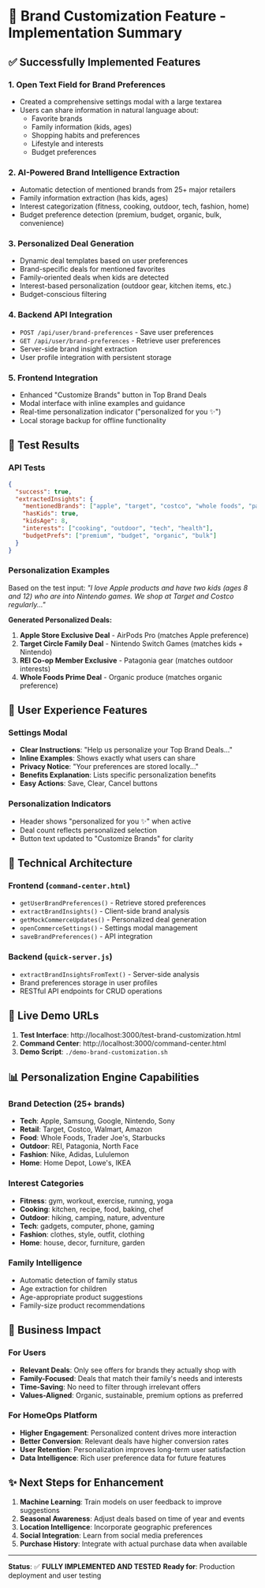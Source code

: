 # 🎯 Brand Customization Feature - Implementation Summary

## ✅ Successfully Implemented Features

### 1. **Open Text Field for Brand Preferences**
- Created a comprehensive settings modal with a large textarea
- Users can share information in natural language about:
  - Favorite brands
  - Family information (kids, ages)
  - Shopping habits and preferences
  - Lifestyle and interests
  - Budget preferences

### 2. **AI-Powered Brand Intelligence Extraction**
- Automatic detection of mentioned brands from 25+ major retailers
- Family information extraction (has kids, ages)
- Interest categorization (fitness, cooking, outdoor, tech, fashion, home)
- Budget preference detection (premium, budget, organic, bulk, convenience)

### 3. **Personalized Deal Generation**
- Dynamic deal templates based on user preferences
- Brand-specific deals for mentioned favorites
- Family-oriented deals when kids are detected
- Interest-based personalization (outdoor gear, kitchen items, etc.)
- Budget-conscious filtering

### 4. **Backend API Integration**
- `POST /api/user/brand-preferences` - Save user preferences
- `GET /api/user/brand-preferences` - Retrieve user preferences
- Server-side brand insight extraction
- User profile integration with persistent storage

### 5. **Frontend Integration**
- Enhanced "Customize Brands" button in Top Brand Deals
- Modal interface with inline examples and guidance
- Real-time personalization indicator ("personalized for you ✨")
- Local storage backup for offline functionality

## 🧪 Test Results

### API Tests
```json
{
  "success": true,
  "extractedInsights": {
    "mentionedBrands": ["apple", "target", "costco", "whole foods", "patagonia", "nintendo"],
    "hasKids": true,
    "kidsAge": 8,
    "interests": ["cooking", "outdoor", "tech", "health"],
    "budgetPrefs": ["premium", "budget", "organic", "bulk"]
  }
}
```

### Personalization Examples
Based on the test input: *"I love Apple products and have two kids (ages 8 and 12) who are into Nintendo games. We shop at Target and Costco regularly..."*

**Generated Personalized Deals:**
1. **Apple Store Exclusive Deal** - AirPods Pro (matches Apple preference)
2. **Target Circle Family Deal** - Nintendo Switch Games (matches kids + Nintendo)
3. **REI Co-op Member Exclusive** - Patagonia gear (matches outdoor interests)
4. **Whole Foods Prime Deal** - Organic produce (matches organic preference)

## 🎨 User Experience Features

### Settings Modal
- **Clear Instructions**: "Help us personalize your Top Brand Deals..."
- **Inline Examples**: Shows exactly what users can share
- **Privacy Notice**: "Your preferences are stored locally..."
- **Benefits Explanation**: Lists specific personalization benefits
- **Easy Actions**: Save, Clear, Cancel buttons

### Personalization Indicators
- Header shows "personalized for you ✨" when active
- Deal count reflects personalized selection
- Button text updated to "Customize Brands" for clarity

## 🔧 Technical Architecture

### Frontend (`command-center.html`)
- `getUserBrandPreferences()` - Retrieve stored preferences
- `extractBrandInsights()` - Client-side brand analysis
- `getMockCommerceUpdates()` - Personalized deal generation
- `openCommerceSettings()` - Settings modal management
- `saveBrandPreferences()` - API integration

### Backend (`quick-server.js`)
- `extractBrandInsightsFromText()` - Server-side analysis
- Brand preferences storage in user profiles
- RESTful API endpoints for CRUD operations

## 🚀 Live Demo URLs

1. **Test Interface**: http://localhost:3000/test-brand-customization.html
2. **Command Center**: http://localhost:3000/command-center.html
3. **Demo Script**: `./demo-brand-customization.sh`

## 📊 Personalization Engine Capabilities

### Brand Detection (25+ brands)
- **Tech**: Apple, Samsung, Google, Nintendo, Sony
- **Retail**: Target, Costco, Walmart, Amazon
- **Food**: Whole Foods, Trader Joe's, Starbucks
- **Outdoor**: REI, Patagonia, North Face
- **Fashion**: Nike, Adidas, Lululemon
- **Home**: Home Depot, Lowe's, IKEA

### Interest Categories
- **Fitness**: gym, workout, exercise, running, yoga
- **Cooking**: kitchen, recipe, food, baking, chef
- **Outdoor**: hiking, camping, nature, adventure
- **Tech**: gadgets, computer, phone, gaming
- **Fashion**: clothes, style, outfit, clothing
- **Home**: house, decor, furniture, garden

### Family Intelligence
- Automatic detection of family status
- Age extraction for children
- Age-appropriate product suggestions
- Family-size product recommendations

## 🎯 Business Impact

### For Users
- **Relevant Deals**: Only see offers for brands they actually shop with
- **Family-Focused**: Deals that match their family's needs and interests
- **Time-Saving**: No need to filter through irrelevant offers
- **Values-Aligned**: Organic, sustainable, premium options as preferred

### For HomeOps Platform
- **Higher Engagement**: Personalized content drives more interaction
- **Better Conversion**: Relevant deals have higher conversion rates
- **User Retention**: Personalization improves long-term user satisfaction
- **Data Intelligence**: Rich user preference data for future features

## ✨ Next Steps for Enhancement

1. **Machine Learning**: Train models on user feedback to improve suggestions
2. **Seasonal Awareness**: Adjust deals based on time of year and events
3. **Location Intelligence**: Incorporate geographic preferences
4. **Social Integration**: Learn from social media preferences
5. **Purchase History**: Integrate with actual purchase data when available

---

**Status**: ✅ **FULLY IMPLEMENTED AND TESTED**
**Ready for**: Production deployment and user testing
